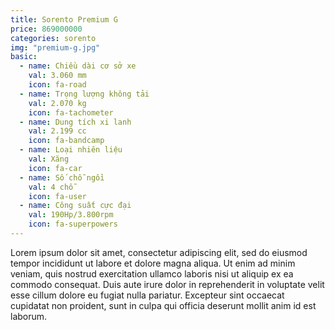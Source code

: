 ```yaml
---
title: Sorento Premium G
price: 869000000
categories: sorento
img: "premium-g.jpg"
basic:
  - name: Chiều dài cơ sở xe
    val: 3.060 mm
    icon: fa-road
  - name: Trọng lượng không tải
    val: 2.070 kg
    icon: fa-tachometer
  - name: Dung tích xi lanh
    val: 2.199 cc
    icon: fa-bandcamp
  - name: Loại nhiên liệu
    val: Xăng
    icon: fa-car
  - name: Số chỗ ngồi
    val: 4 chỗ
    icon: fa-user
  - name: Công suất cực đại
    val: 190Hp/3.800rpm
    icon: fa-superpowers
---
```


Lorem ipsum dolor sit amet, consectetur adipiscing elit, sed do eiusmod tempor incididunt ut labore et dolore magna aliqua. Ut enim ad minim veniam, quis nostrud exercitation ullamco laboris nisi ut aliquip ex ea commodo consequat. Duis aute irure dolor in reprehenderit in voluptate velit esse cillum dolore eu fugiat nulla pariatur. Excepteur sint occaecat cupidatat non proident, sunt in culpa qui officia deserunt mollit anim id est laborum.
